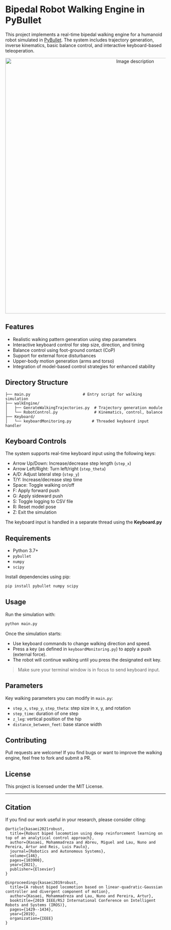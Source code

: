 # Bipedal Robot Walking Engine in PyBullet

This project implements a real-time bipedal walking engine for a humanoid robot simulated in [PyBullet](https://github.com/bulletphysics/bullet3). The system includes trajectory generation, inverse kinematics, basic balance control, and interactive keyboard-based teleoperation.


<div align="center">
  <img src="imgs/video.gif" alt="Image description" width="800">
</div>

## Features

- Realistic walking pattern generation using step parameters
- Interactive keyboard control for step size, direction, and timing
- Balance control using foot-ground contact (CoP)
- Support for external force disturbances
- Upper-body motion generation (arms and torso)
- Integration of model-based control strategies for enhanced stability

## Directory Structure

```
├── main.py                       # Entry script for walking simulation
├── walkEngine/
│   ├── GenrateWalkingTrajectories.py  # Trajectory generation module
│   └── RobotControl.py                # Kinematics, control, balance
├── Keyboard/
│   └── keyboardMonitoring.py         # Threaded keyboard input handler
```


## Keyboard Controls

The system supports real-time keyboard input using the following keys:

- Arrow Up/Down: Increase/decrease step length (`step_x`)
- Arrow Left/Right: Turn left/right (`step_theta`)
- A/D: Adjust lateral step (`step_y`)
- T/Y: Increase/decrease step time
- Space: Toggle walking on/off
- F: Apply forward push
- G: Apply sideward push
- S: Toggle logging to CSV file
- R: Reset model pose
- Z: Exit the simulation

The keyboard input is handled in a separate thread using the **Keyboard.py**


## Requirements

- Python 3.7+
- `pybullet`
- `numpy`
- `scipy`

Install dependencies using pip:

```bash
pip install pybullet numpy scipy
```

## Usage

Run the simulation with:

```bash
python main.py
```

Once the simulation starts:
- Use keyboard commands to change walking direction and speed.
- Press a key (as defined in `keyboardMonitoring.py`) to apply a push (external force).
- The robot will continue walking until you press the designated exit key.

> Make sure your terminal window is in focus to send keyboard input.

## Parameters

Key walking parameters you can modify in `main.py`:
- `step_x`, `step_y`, `step_theta`: step size in x, y, and rotation
- `step_time`: duration of one step
- `z_leg`: vertical position of the hip
- `distance_between_feet`: base stance width


## Contributing

Pull requests are welcome! If you find bugs or want to improve the walking engine, feel free to fork and submit a PR.

## License

This project is licensed under the MIT License.

---



## Citation
If you find our work useful in your research, please consider citing:
```
@article{kasaei2021robust,
  title={Robust biped locomotion using deep reinforcement learning on top of an analytical control approach},
  author={Kasaei, Mohammadreza and Abreu, Miguel and Lau, Nuno and Pereira, Artur and Reis, Luis Paulo},
  journal={Robotics and Autonomous Systems},
  volume={146},
  pages={103900},
  year={2021},
  publisher={Elsevier}
}

@inproceedings{kasaei2019robust,
  title={A robust biped locomotion based on linear-quadratic-Gaussian controller and divergent component of motion},
  author={Kasaei, Mohammadreza and Lau, Nuno and Pereira, Artur},
  booktitle={2019 IEEE/RSJ International Conference on Intelligent Robots and Systems (IROS)},
  pages={1429--1434},
  year={2019},
  organization={IEEE}
}

```
